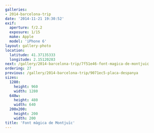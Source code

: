 ```yaml
---
galleries:
- 2014-barcelona-trip
date: '2014-11-21 19:30:52'
exif:
  aperture: f/2.2
  exposure: 1/15
  make: Apple
  model: 'iPhone 6'
layout: gallery-photo
location:
  latitude: 41.37135333
  longitude: 2.15120283
next: /gallery/2014-barcelona-trip/7f51e46-font-magica-de-montjuic
ordering: 27
previous: /gallery/2014-barcelona-trip/9071ec5-placa-despanya
sizes:
  1280:
    height: 960
    width: 1280
  640w:
    height: 480
    width: 640
  200x200:
    height: 200
    width: 200
title: 'Font màgica de Montjuïc'
---
```

